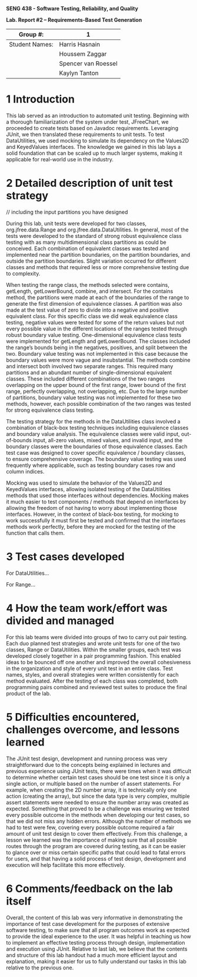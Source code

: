 **SENG 438 - Software Testing, Reliability, and Quality**

**Lab. Report \#2 – Requirements-Based Test Generation**

| Group \#:      |  1   |
| -------------- | --- |
| Student Names: |   Harris Hasnain   |
|                |   Houssem Zaggar  |
|                |   Spencer van Roessel  |
|                |   Kaylyn Tanton |

# 1 Introduction

This lab served as an introduction to automated unit testing. Beginning with a thorough familiarization of the system under test, JFreeChart, we proceeded to create tests based on Javadoc requirements. Leveraging JUnit, we then translated these requirements to unit tests. To test DataUtilities, we used mocking to simulate its dependency on the Values2D and KeyedValues interfaces. The knowledge we gained in this lab lays a solid foundation that can be scaled up to much larger systems, making it applicable for real-world use in the industry.

# 2 Detailed description of unit test strategy

// including the input partitions you have designed

During this lab, unit tests were developed for two classes, org.jfree.data.Range and org.jfree.data.DataUtilities. In general, most of the tests were developed to the standard of strong robust equivalence class testing with as many multidimensional class partitions as could be conceived. Each combination of equivalent classes was tested and implemented near the partition boundaries, on the partition boundaries, and outside the partition boundaries. Slight variation occurred for different classes and methods that required less or more comprehensive testing due to complexity. 

When testing the range class, the methods selected were contains, getLength, getLowerBound, combine, and intersect. For the contains method, the partitions were made at each of the boundaries of the range to generate the first dimension of equivalence classes. A partition was also made at the test value of zero to divide into a negative and positive equivalent class. For this specific class we did weak equivalence class testing, negative values were tested for some of the return values but not every possible value in the different locations of the ranges tested through robust boundary value testing. One-dimensional equivalence class tests were implemented for getLength and getLowerBound. The classes included the range’s bounds being in the negatives, positives, and split between the two. Boundary value testing was not implemented in this case because the boundary values were more vague and insubstantial. The methods combine and intersect both involved two separate ranges. This required many partitions and an abundant number of single-dimensional equivalent classes. These included different combinations of the two ranges overlapping on the upper bound of the first range, lower bound of the first range, perfectly overlapping, not overlapping, etc. Due to the large number of partitions, boundary value testing was not implemented for these two methods, however, each possible combination of the two ranges was tested for strong equivalence class testing. 

The testing strategy for the methods in the DataUtilities class involved a combination of black-box testing techniques including equivalence classes and boundary value analysis. The equivalence classes were valid input, out-of-bounds input, all-zero values, mixed values, and invalid input, and the boundary classes were the boundaries of those equivalence classes. Each test case was designed to cover specific equivalence / boundary classes, to ensure comprehensive coverage. The boundary value testing was used frequently where applicable, such as testing boundary cases row and column indices.

Mocking was used to simulate the behavior of the Values2D and KeyedValues interfaces, allowing isolated testing of the DataUtilities methods that used those interfaces without dependencies. Mocking makes it much easier to test components / methods that depend on interfaces by allowing the freedom of not having to worry about implementing those interfaces. However, in the context of black-box testing, for mocking to work successfully it must first be tested and confirmed that the interfaces methods work perfectly, before they are mocked for the testing of the function that calls them.

# 3 Test cases developed

For DataUtilities...

For Range...

# 4 How the team work/effort was divided and managed

For this lab teams were divided into groups of two to carry out pair testing. Each duo planned test strategies and wrote unit tests for one of the two classes, Range or DataUtilities. Within the smaller groups, each test was developed closely together in a pair programming fashion. This enabled ideas to be bounced off one another and improved the overall cohesiveness in the organization and style of every unit test in an entire class. Test names, styles, and overall strategies were written consistently for each method evaluated. After the testing of each class was completed, both programming pairs combined and reviewed test suites to produce the final product of the lab. 

# 5 Difficulties encountered, challenges overcome, and lessons learned

The JUnit test design, development and running process was very straightforward due to the concepts being explained in lectures and previous experience using JUnit tests, there were times when it was difficult to determine whether certain test cases should be one test since it is only a single action, or multiple based on the number of assert statements. For example, when creating the 2D number array, it is technically only one action (creating the array), but since the data type is very complex, multiple assert statements were needed to ensure the number array was created as expected. Something that proved to be a challenge was ensuring we tested every possible outcome in the methods when developing our test cases, so that we did not miss any hidden errors. Although the number of methods we had to test were few, covering every possible outcome required a fair amount of unit test design to cover them effectively. From this challenge, a lesson we learned was the importance of making sure that all possible routes through the program are covered during testing, as it can be easier to glance over or miss certain specific paths that could lead to fatal errors for users, and that having a solid process of test design, development and execution will help facilitate this more effectively.

# 6 Comments/feedback on the lab itself

Overall, the content of this lab was very informative in demonstrating the importance of test case development for the purposes of extensive software testing, to make sure that all program outcomes work as expected to provide the ideal experience to the user. It was helpful in teaching us how to implement an effective testing process through design, implementation and execution using JUnit. Relative to last lab, we believe that the contents and structure of this lab handout had a much more efficient layout and explanation, making it easier for us to fully understand our tasks in this lab relative to the previous one.
